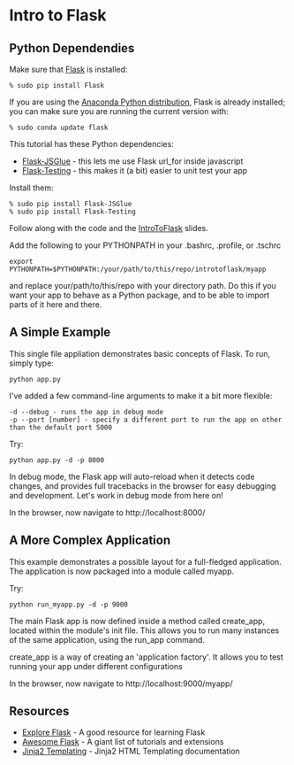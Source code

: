 # Intro to Flask

Python Dependendies
-------------------

Make sure that [Flask](https://pypi.python.org/pypi/Flask/) is installed:

    % sudo pip install Flask

If you are using the [Anaconda Python distribution](http://www.continuum.io), Flask is already installed; you can make sure you are running the current version with:

    % sudo conda update flask

This tutorial has these Python dependencies:

 * [Flask-JSGlue](http://stewartjpark.com/Flask-JSGlue/) - this lets me use Flask url_for inside javascript
 * [Flask-Testing](https://pythonhosted.org/Flask-Testing/) - this makes it (a bit) easier to unit test your app

Install them:

    % sudo pip install Flask-JSGlue
    % sudo pip install Flask-Testing

Follow along with the code and the [IntroToFlask](introtoflask.pdf) slides.

Add the following to your PYTHONPATH in your .bashrc, .profile, or .tschrc

    export PYTHONPATH=$PYTHONPATH:/your/path/to/this/repo/introtoflask/myapp

and replace your/path/to/this/repo with your directory path.  Do this if you want your app to behave as a Python package, and to be able to import parts of it here and there.

A Simple Example
----------------

This single file appliation demonstrates basic concepts of Flask.  To run, simply type:

    python app.py

I've added a few command-line arguments to make it a bit more flexible:

    -d --debug - runs the app in debug mode
    -p --port [number] - specify a different port to run the app on other than the default port 5000

Try:

    python app.py -d -p 8000

In debug mode, the Flask app will auto-reload when it detects code changes, and provides full tracebacks in the
browser for easy debugging and development.  Let's work in debug mode from here on!

In the browser, now navigate to http://localhost:8000/

A More Complex Application
--------------------------

This example demonstrates a possible layout for a full-fledged application.  The application is now packaged into a
module called myapp.

Try:

    python run_myapp.py -d -p 9000

The main Flask app is now defined inside a method called create_app, located within the module's init file.
This allows you to run many instances of the same application, using the run_app command.

create_app is a way of creating an 'application factory'.  It allows you to test running your app under different configurations

In the browser, now navigate to http://localhost:9000/myapp/


Resources
---------

* [Explore Flask](https://exploreflask.com/en/latest/) - A good resource for learning Flask
* [Awesome Flask](https://github.com/humiaozuzu/awesome-flask) - A giant list of tutorials and extensions
* [Jinja2 Templating](http://jinja.pocoo.org/docs/dev/) - Jinja2 HTML Templating documentation
